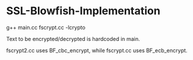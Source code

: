 # SSL-Blowfish-Implementation
g++  main.cc fscrypt.cc -lcrypto

Text to be encrypted/decrypted is hardcoded in main. 

fscrypt2.cc uses BF_cbc_encrypt, while fscrypt.cc uses BF_ecb_encrypt.
